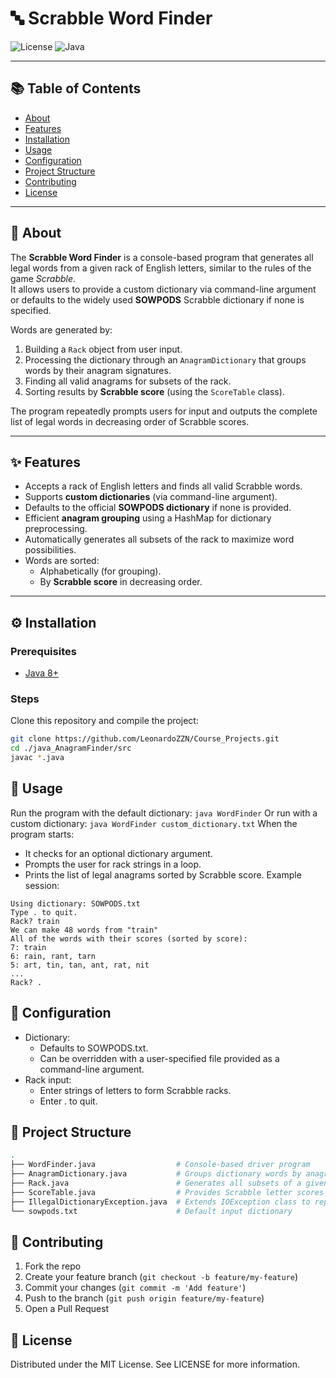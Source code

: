 # 🔤 Scrabble Word Finder
![License](https://img.shields.io/badge/license-MIT-blue.svg)
![Java](https://img.shields.io/badge/java-8%2B-orange)

---

## 📚 Table of Contents
- [About](#-about)
- [Features](#-features)
- [Installation](#-installation)
- [Usage](#-usage)
- [Configuration](#-configuration)
- [Project Structure](#-project-structure)
- [Contributing](#-contributing)
- [License](#-license)

---

## 📖 About
The **Scrabble Word Finder** is a console-based program that generates all legal words from a given rack of English letters, similar to the rules of the game *Scrabble*.  
It allows users to provide a custom dictionary via command-line argument or defaults to the widely used **SOWPODS** Scrabble dictionary if none is specified.  

Words are generated by:  
1. Building a `Rack` object from user input.  
2. Processing the dictionary through an `AnagramDictionary` that groups words by their anagram signatures.  
3. Finding all valid anagrams for subsets of the rack.  
4. Sorting results by **Scrabble score** (using the `ScoreTable` class).  

The program repeatedly prompts users for input and outputs the complete list of legal words in decreasing order of Scrabble scores.  

---

## ✨ Features
- Accepts a rack of English letters and finds all valid Scrabble words.  
- Supports **custom dictionaries** (via command-line argument).  
- Defaults to the official **SOWPODS dictionary** if none is provided.  
- Efficient **anagram grouping** using a HashMap for dictionary preprocessing.  
- Automatically generates all subsets of the rack to maximize word possibilities.  
- Words are sorted:  
  - Alphabetically (for grouping).  
  - By **Scrabble score** in decreasing order.  

---

## ⚙️ Installation
### Prerequisites
- [Java 8+](https://www.oracle.com/java/technologies/javase-downloads.html)  

### Steps
Clone this repository and compile the project:
```bash
git clone https://github.com/LeonardoZZN/Course_Projects.git
cd ./java_AnagramFinder/src
javac *.java
```

## 🚀 Usage
Run the program with the default dictionary:
`java WordFinder`
Or run with a custom dictionary:
`java WordFinder custom_dictionary.txt`
When the program starts:
- It checks for an optional dictionary argument.
- Prompts the user for rack strings in a loop.
- Prints the list of legal anagrams sorted by Scrabble score.
Example session:
```vbnet
Using dictionary: SOWPODS.txt
Type . to quit.
Rack? train
We can make 48 words from "train"
All of the words with their scores (sorted by score):
7: train
6: rain, rant, tarn
5: art, tin, tan, ant, rat, nit
...
Rack? .
```

## 🔧 Configuration
- Dictionary:
  - Defaults to SOWPODS.txt.
  - Can be overridden with a user-specified file provided as a command-line argument.
- Rack input:
  - Enter strings of letters to form Scrabble racks.
  - Enter . to quit.

## 📂 Project Structure
```bash
.
├── WordFinder.java                  # Console-based driver program
├── AnagramDictionary.java           # Groups dictionary words by anagram signature
├── Rack.java                        # Generates all subsets of a given rack
├── ScoreTable.java                  # Provides Scrabble letter scores and scoring method
├── IllegalDictionaryException.java  # Extends IOException class to report dictionary errors
└── sowpods.txt                      # Default input dictionary
```
## 🤝 Contributing
1. Fork the repo
2. Create your feature branch (`git checkout -b feature/my-feature`)
3. Commit your changes (`git commit -m 'Add feature'`)
4. Push to the branch (`git push origin feature/my-feature`)
5. Open a Pull Request

## 📜 License
Distributed under the MIT License. See LICENSE for more information.
